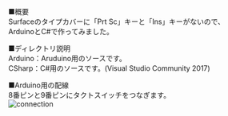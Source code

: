 ■概要  
Surfaceのタイプカバーに「Prt Sc」キーと「Ins」キーがないので、  
ArduinoとC#で作ってみました。  
  
■ディレクトリ説明  
Arduino：Aruduino用のソースです。  
CSharp：C#用のソースです。(Visual Studio Community 2017)  
  
■Arduino用の配線  
8番ピンと9番ピンにタクトスイッチをつなぎます。  
![connection](https://user-images.githubusercontent.com/46277099/50578072-bf023200-0e77-11e9-9ea4-d82e19ae9083.jpg)

